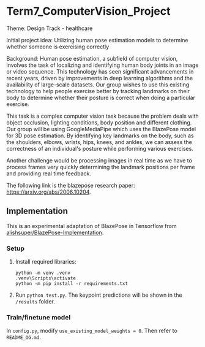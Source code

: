 # Term7_ComputerVision_Project

Theme: Design Track - healthcare

Initial project idea: Utilizing human pose estimation models to determine whether someone is exercising correctly

Background: Human pose estimation, a subfield of computer vision, involves the task of localizing and identifying human body joints in an image or video sequence. This technology has seen significant advancements in recent years, driven by improvements in deep learning algorithms and the availability of large-scale datasets. Our group wishes to use this existing technology to help people exercise better by tracking landmarks on their body to determine whether their posture is correct when doing a particular exercise. 

This task is a complex computer vision task because the problem deals with object occlusion, lighting conditions, body position and different clothing. Our group will be using GoogleMediaPipe which uses the BlazePose model for 3D pose estimation. By identifying key landmarks on the body, such as the shoulders, elbows, wrists, hips, knees, and ankles, we can assess the correctness of an individual's posture while performing various exercises.

Another challenge would be processing images in real time as we have to process frames very quickly determining the landmark positions per frame and providing real time feedback. 

The following link is the blazepose research paper:  https://arxiv.org/abs/2006.10204. 

## Implementation

This is an experimental adaptation of BlazePose in Tensorflow from [alishsuper/BlazePose-Implementation](https://github.com/alishsuper/BlazePose-Implementation?tab=readme-ov-file). 

### Setup

1. Install required libraries:
    ```
    python -m venv .venv
    .venv\Scripts\activate
    python -m pip install -r requirements.txt
    ```

2. Run `python test.py`. The keypoint predictions will be shown in the `/results` folder.

### Train/finetune model

In `config.py`, modify `use_existing_model_weights = 0`. Then refer to `README_OG.md`.
